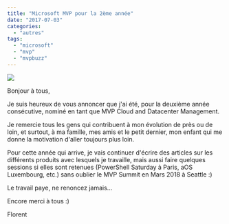 ```yaml
---
title: "Microsoft MVP pour la 2ème année"
date: "2017-07-03"
categories: 
  - "autres"
tags: 
  - "microsoft"
  - "mvp"
  - "mvpbuzz"
---
```


[![](https://cloudyjourney.fr/wp-content/uploads/2018/01/mvp.png)](https://cloudyjourney.fr/wp-content/uploads/2018/01/mvp.png)

Bonjour à tous,

Je suis heureux de vous annoncer que j'ai été, pour la deuxième année consécutive, nominé en tant que MVP Cloud and Datacenter Management.

Je remercie tous les gens qui contribuent à mon évolution de près ou de loin, et surtout, à ma famille, mes amis et le petit dernier, mon enfant qui me donne la motivation d'aller toujours plus loin.

Pour cette année qui arrive, je vais continuer d'écrire des articles sur les différents produits avec lesquels je travaille, mais aussi faire quelques sessions si elles sont retenues (PowerShell Saturday à Paris, aOS Luxembourg, etc.) sans oublier le MVP Summit en Mars 2018 à Seattle :)

Le travail paye, ne renoncez jamais...

Encore merci à tous :)

Florent
